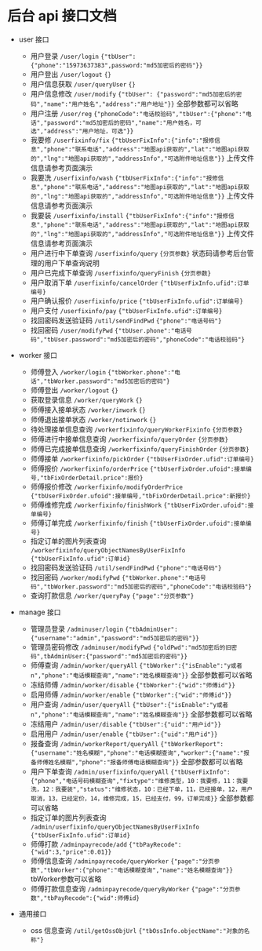 # 后台 api 接口文档

- user 接口

  - 用户登录 `/user/login` `{"tbUser":{"phone":"15973637383",password:"md5加密后的密码"}}`
  - 用户登出 `/user/logout` `{}`
  - 用户信息获取 `/user/queryUser` `{}`
  - 用户信息修改 `/user/modify` `{"tbUser": {"password":"md5加密后的密码","name":"用户姓名","address":"用户地址"}}` 全部参数都可以省略
  - 用户注册 `/user/reg` `{"phoneCode":"电话校验码","tbUser":{"phone":"电话","password":"md5加密后的密码","name":"用户姓名，可选","address":"用户地址，可选"}}`
  - 我要修 `/userfixinfo/fix` `{"tbUserFixInfo":{"info":"报修信息","phone":"联系电话","address":"地图api获取的","lat":"地图api获取的","lng":"地图api获取的","addressInfo","可选附件地址信息"}}` 上传文件信息请参考页面演示
  - 我要洗 `/userfixinfo/wash` `{"tbUserFixInfo":{"info":"报修信息","phone":"联系电话","address":"地图api获取的","lat":"地图api获取的","lng":"地图api获取的","addressInfo","可选附件地址信息"}}` 上传文件信息请参考页面演示
  - 我要装 `/userfixinfo/install` `{"tbUserFixInfo":{"info":"报修信息","phone":"联系电话","address":"地图api获取的","lat":"地图api获取的","lng":"地图api获取的","addressInfo","可选附件地址信息"}}` 上传文件信息请参考页面演示
  - 用户进行中下单查询 `/userfixinfo/query` `{分页参数}` 状态码请参考后台管理的用户下单查询说明
  - 用户已完成下单查询 `/userfixinfo/queryFinish` `{分页参数}`
  - 用户取消下单 `/userfixinfo/cancelOrder` `{"tbUserFixInfo.ufid":订单编号}`
  - 用户确认报价 `/userfixinfo/price` `{"tbUserFixInfo.ufid":订单编号}`
  - 用户支付 `/userfixinfo/pay` `{"tbUserFixInfo.ufid":订单编号}`
  - 找回密码发送验证码 `/util/sendFindPwd` `{"phone":"电话号码"}`
  - 找回密码 `/user/modifyPwd` `{"tbUser.phone":"电话号码","tbUser.password":"md5加密后的密码","phoneCode":"电话校验码"}`

- worker 接口

  - 师傅登入 `/worker/login` `{"tbWorker.phone":"电话","tbWorker.password":"md5加密后的密码"}`
  - 师傅登出 `/worker/logout` `{}`
  - 获取登录信息 `/worker/queryWork` `{}`
  - 师傅接入接单状态 `/worker/inwork` `{}`
  - 师傅退出接单状态 `/worker/notinwork` `{}`
  - 待处理接单信息查询 `/workerfixinfo/queryWorkerFixinfo` `{分页参数}`
  - 师傅进行中接单信息查询 `/workerfixinfo/queryOrder` `{分页参数}`
  - 师傅已完成接单信息查询 `/workerfixinfo/queryFinishOrder` `{分页参数}`
  - 师傅接单 `/workerfixinfo/pickOrder` `{"tbUserFixOrder.ufid":订单编号}`
  - 师傅报价 `/workerfixinfo/orderPrice` `{"tbUserFixOrder.ufoid":接单编号,"tbFixOrderDetail.price":报价}`
  - 师傅报价修改 `/workerfixinfo/modifyOrderPrice` `{"tbUserFixOrder.ufoid":接单编号,"tbFixOrderDetail.price":新报价}`
  - 师傅维修完成 `/workerfixinfo/finishWork` `{"tbUserFixOrder.ufoid":接单编号}`
  - 师傅订单完成 `/workerfixinfo/finish` `{"tbUserFixOrder.ufoid":接单编号}`
  - 指定订单的图片列表查询 `/workerfixinfo/queryObjectNamesByUserFixInfo` `{"tbUserFixInfo.ufid":订单id}`
  - 找回密码发送验证码 `/util/sendFindPwd` `{"phone":"电话号码"}`
  - 找回密码 `/worker/modifyPwd` `{"tbWorker.phone":"电话号码","tbWorker.password":"md5加密后的密码","phoneCode":"电话校验码"}`
  - 查询打款信息 `/worker/queryPay` `{"page":"分页参数"}`

- manage 接口

  - 管理员登录 `/adminuser/login` `{"tbAdminUser":{"username":"admin","password":"md5加密后的密码"}}`
  - 管理员密码修改 `/adminuser/modifyPwd` `{"oldPwd":"md5加密后的旧密码",tbAdminUser:{"password":"md5加密后的密码"}}`
  - 师傅查询 `/admin/worker/queryAll` `{"tbWorker":{"isEnable":"y或者n","phone":"电话模糊查询","name":"姓名模糊查询"}}` 全部参数都可以省略
  - 冻结师傅 `/admin/worker/disable` `{"tbWorker":{"wid":"师傅id"}}`
  - 启用师傅 `/admin/worker/enable` `{"tbWorker":{"wid":"师傅id"}}`
  - 用户查询 `/admin/user/queryAll` `{"tbUser":{"isEnable":"y或者n","phone":"电话模糊查询","name":"姓名模糊查询"}}` 全部参数都可以省略
  - 冻结用户 `/admin/user/disable` `{"tbUser":{"uid":"用户id"}}`
  - 启用用户 `/admin/user/enable` `{"tbUser":{"uid":"用户id"}}`
  - 报备查询 `/admin/workerReport/queryAll` `{"tbWorkerReport":{"username":"姓名模糊","phone":"电话模糊查询","worker":{"name":"报备师傅姓名模糊","phone":"报备师傅电话模糊查询"}}` 全部参数都可以省略
  - 用户下单查询 `/admin/userfixinfo/queryAll` `{"tbUserFixInfo":{"phone","电话号码模糊查询","fixtype":"维修类型，10：我要修，11：我要洗，12：我要装","status":"维修状态，10：已经下单，11，已经接单，12，用户取消，13，已经定价，14，维修完成，15，已经支付，99，订单完成}}` 全部参数都可以省略
  - 指定订单的图片列表查询 `/admin/userfixinfo/queryObjectNamesByUserFixInfo` `{"tbUserFixInfo.ufid":订单id}`
  - 师傅打款 `/adminpayrecode/add` `{"tbPayRecode":{"wid":3,"price":0.01}}`
  - 师傅信息查询 `/adminpayrecode/queryWorker` `{"page":"分页参数","tbWorker":{"phone":"电话模糊查询","name":"姓名模糊查询"}}` tbWorker参数可以省略
  - 师傅打款信息查询 `/adminpayrecode/queryByWorker` `{"page":"分页参数","tbPayRecode":{"wid":师傅id}`

- 通用接口
  - oss 信息查询 `/util/getOssObjUrl` `{"tbOssInfo.objectName":"对象的名称"}`
